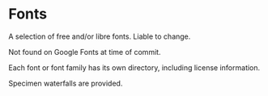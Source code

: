 # Fonts

A selection of free and/or libre fonts. Liable to change.

Not found on Google Fonts at time of commit.

Each font or font family has its own directory, including license information.

Specimen waterfalls are provided.
